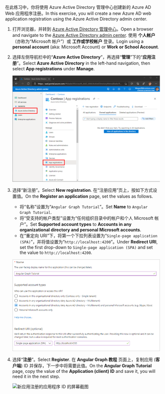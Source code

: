 <!-- markdownlint-disable MD002 MD041 -->

<span data-ttu-id="96cca-101">在此练习中，你将使用 Azure Active Directory 管理中心创建新的 Azure AD Web 应用程序注册。</span><span class="sxs-lookup"><span data-stu-id="96cca-101">In this exercise, you will create a new Azure AD web application registration using the Azure Active Directory admin center.</span></span>

1. <span data-ttu-id="96cca-102">打开浏览器，并转到 [Azure Active Directory 管理中心](https://aad.portal.azure.com)。</span><span class="sxs-lookup"><span data-stu-id="96cca-102">Open a browser and navigate to the [Azure Active Directory admin center](https://aad.portal.azure.com).</span></span> <span data-ttu-id="96cca-103">使用 **个人帐户**（亦称为“Microsoft 帐户”）或 **工作或学校帐户** 登录。</span><span class="sxs-lookup"><span data-stu-id="96cca-103">Login using a **personal account** (aka: Microsoft Account) or **Work or School Account**.</span></span>

1. <span data-ttu-id="96cca-104">选择左侧导航栏中的“**Azure Active Directory**”，再选择“**管理**”下的“**应用注册**”。</span><span class="sxs-lookup"><span data-stu-id="96cca-104">Select **Azure Active Directory** in the left-hand navigation, then select **App registrations** under **Manage**.</span></span>

    ![<span data-ttu-id="96cca-105">应用注册屏幕截图</span><span class="sxs-lookup"><span data-stu-id="96cca-105">A screenshot of the App registrations</span></span> ](./images/aad-portal-app-registrations.png)

1. <span data-ttu-id="96cca-106">选择“新注册”。</span><span class="sxs-lookup"><span data-stu-id="96cca-106">Select **New registration**.</span></span> <span data-ttu-id="96cca-107">在“注册应用”页上，按如下方式设置值。</span><span class="sxs-lookup"><span data-stu-id="96cca-107">On the **Register an application** page, set the values as follows.</span></span>

    - <span data-ttu-id="96cca-108">将“名称”设置为“`Angular Graph Tutorial`”。</span><span class="sxs-lookup"><span data-stu-id="96cca-108">Set **Name** to `Angular Graph Tutorial`.</span></span>
    - <span data-ttu-id="96cca-109">将“受支持的帐户类型”设置为“任何组织目录中的帐户和个人 Microsoft 帐户”。</span><span class="sxs-lookup"><span data-stu-id="96cca-109">Set **Supported account types** to **Accounts in any organizational directory and personal Microsoft accounts**.</span></span>
    - <span data-ttu-id="96cca-110">在“重定向 URI”下，将第一个下拉列表设置为“`Single-page application (SPA)`”，并将值设置为“`http://localhost:4200`”。</span><span class="sxs-lookup"><span data-stu-id="96cca-110">Under **Redirect URI**, set the first drop-down to `Single-page application (SPA)` and set the value to `http://localhost:4200`.</span></span>

    ![注册应用程序页面的屏幕截图](./images/aad-register-an-app.png)

1. <span data-ttu-id="96cca-112">选择“**注册**”。</span><span class="sxs-lookup"><span data-stu-id="96cca-112">Select **Register**.</span></span> <span data-ttu-id="96cca-113">在 **Angular Graph 教程** 页面上，复制应用 (**客户端**) ID 并保存，下一步中将需要此值。</span><span class="sxs-lookup"><span data-stu-id="96cca-113">On the **Angular Graph Tutorial** page, copy the value of the **Application (client) ID** and save it, you will need it in the next step.</span></span>

    ![新应用注册的应用程序 ID 的屏幕截图](./images/aad-application-id.png)
